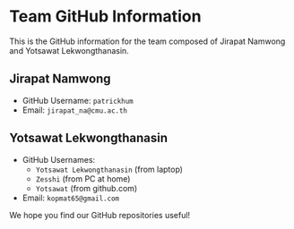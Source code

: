 # Team GitHub Information

This is the GitHub information for the team composed of Jirapat Namwong and Yotsawat Lekwongthanasin.

## Jirapat Namwong
- GitHub Username: `patrickhum`
- Email: `jirapat_na@cmu.ac.th`

## Yotsawat Lekwongthanasin
- GitHub Usernames:
  - `Yotsawat Lekwongthanasin` (from laptop)
  - `Zesshi` (from PC at home)
  - `Yotsawat` (from github.com)
- Email: `kopmat65@gmail.com`

We hope you find our GitHub repositories useful!
